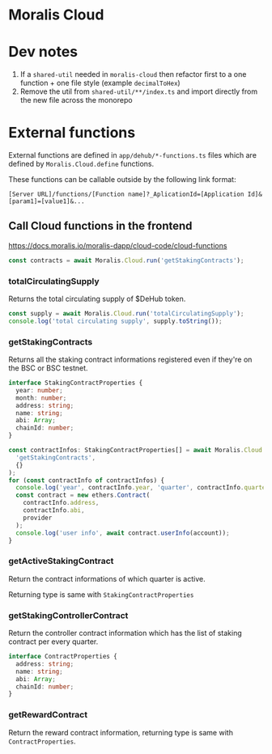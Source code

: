 # Moralis Cloud

# Dev notes

1. If a `shared-util` needed in `moralis-cloud` then refactor first to a one function + one file style (example `decimalToHex`)
1. Remove the util from `shared-util/**/index.ts` and import directly from the new file across the monorepo

# External functions

External functions are defined in `app/dehub/*-functions.ts` files which are defined by `Moralis.Cloud.define` functions.

These functions can be callable outside by the following link format:

```
[Server URL]/functions/[Function name]?_AplicationId=[Application Id]&[param1]=[value1]&...
```

## Call Cloud functions in the frontend

https://docs.moralis.io/moralis-dapp/cloud-code/cloud-functions

```js
const contracts = await Moralis.Cloud.run('getStakingContracts');
```

### totalCirculatingSupply

Returns the total circulating supply of $DeHub token.

```js
const supply = await Moralis.Cloud.run('totalCirculatingSupply');
console.log('total circulating supply', supply.toString());
```

### getStakingContracts

Returns all the staking contract informations registered even if they're on the BSC or BSC testnet.

```typescript
interface StakingContractProperties {
  year: number;
  month: number;
  address: string;
  name: string;
  abi: Array;
  chainId: number;
}
```

```typescript
const contractInfos: StakingContractProperties[] = await Moralis.Cloud.run(
  'getStakingContracts',
  {}
);
for (const contractInfo of contractInfos) {
  console.log('year', contractInfo.year, 'quarter', contractInfo.quarter);
  const contract = new ethers.Contract(
    contractInfo.address,
    contractInfo.abi,
    provider
  );
  console.log('user info', await contract.userInfo(account));
}
```

### getActiveStakingContract

Return the contract informations of which quarter is active.

Returning type is same with `StakingContractProperties`

### getStakingControllerContract

Return the controller contract information which has the list of staking contract per every quarter.

```typescript
interface ContractProperties {
  address: string;
  name: string;
  abi: Array;
  chainId: number;
}
```

### getRewardContract

Return the reward contract information, returning type is same with `ContractProperties`.
